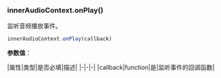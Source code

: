 ### innerAudioContext.onPlay()

监听音频播放事件。

```js
innerAudioContext.onPlay(callback)
```

**参数值**：

|属性|类型|是否必填|描述|
|-|-|-|
|callback|function|是|监听事件的回调函数|